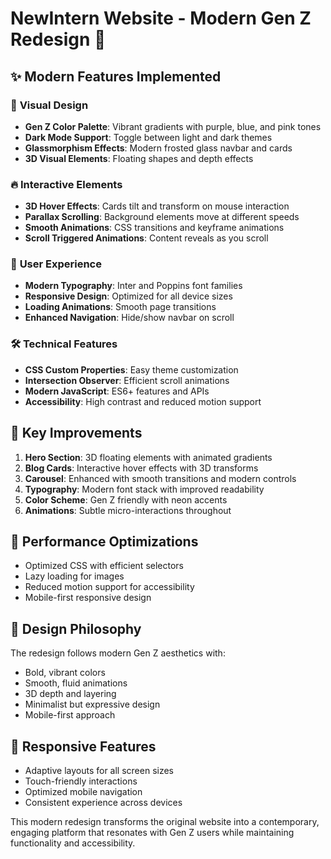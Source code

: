 # NewIntern Website - Modern Gen Z Redesign 🚀

## ✨ Modern Features Implemented

### 🎨 **Visual Design**

- **Gen Z Color Palette**: Vibrant gradients with purple, blue, and pink tones
- **Dark Mode Support**: Toggle between light and dark themes
- **Glassmorphism Effects**: Modern frosted glass navbar and cards
- **3D Visual Elements**: Floating shapes and depth effects

### 🔥 **Interactive Elements**

- **3D Hover Effects**: Cards tilt and transform on mouse interaction
- **Parallax Scrolling**: Background elements move at different speeds
- **Smooth Animations**: CSS transitions and keyframe animations
- **Scroll Triggered Animations**: Content reveals as you scroll

### 💫 **User Experience**

- **Modern Typography**: Inter and Poppins font families
- **Responsive Design**: Optimized for all device sizes
- **Loading Animations**: Smooth page transitions
- **Enhanced Navigation**: Hide/show navbar on scroll

### 🛠 **Technical Features**

- **CSS Custom Properties**: Easy theme customization
- **Intersection Observer**: Efficient scroll animations
- **Modern JavaScript**: ES6+ features and APIs
- **Accessibility**: High contrast and reduced motion support

## 🎯 **Key Improvements**

1. **Hero Section**: 3D floating elements with animated gradients
2. **Blog Cards**: Interactive hover effects with 3D transforms
3. **Carousel**: Enhanced with smooth transitions and modern controls
4. **Typography**: Modern font stack with improved readability
5. **Color Scheme**: Gen Z friendly with neon accents
6. **Animations**: Subtle micro-interactions throughout

## 🚀 **Performance Optimizations**

- Optimized CSS with efficient selectors
- Lazy loading for images
- Reduced motion support for accessibility
- Mobile-first responsive design

## 🎨 **Design Philosophy**

The redesign follows modern Gen Z aesthetics with:

- Bold, vibrant colors
- Smooth, fluid animations
- 3D depth and layering
- Minimalist but expressive design
- Mobile-first approach

## 📱 **Responsive Features**

- Adaptive layouts for all screen sizes
- Touch-friendly interactions
- Optimized mobile navigation
- Consistent experience across devices

This modern redesign transforms the original website into a contemporary, engaging platform that resonates with Gen Z users while maintaining functionality and accessibility.
